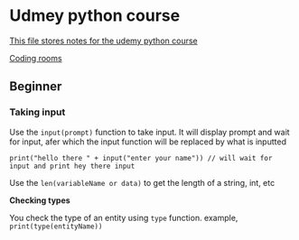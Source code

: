 # Udmey python course

[This file stores notes for the udemy python course](https://www.udemy.com/course/100-days-of-code/)

[Coding rooms](https://app.codingrooms.com/management/courses/6387/classes/8480/assignments)

## Beginner

### Taking input

Use the `input(prompt)` function to take input. It will display prompt and wait for input, afer which the input function will be replaced by what is inputted

```
print("hello there " + input("enter your name")) // will wait for input and print hey there input
```

Use the `len(variableName or data)` to get the length of a string, int, etc

**Checking types**

You check the type of an entity using `type` function. example, `print(type(entityName))`

